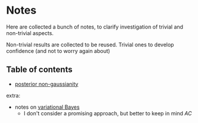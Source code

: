 # Notes

Here are collected a bunch of notes, to clarify investigation of trivial and
non-trivial aspects.

Non-trivial results are collected to be reused. Trivial ones to develop
confidence (and not to worry again about)

## Table of contents

- [posterior non-gaussianity](./posterior-gaussianity.md)

extra:

- notes on [variational Bayes](./varbayes/README.md)
  - I don't consider a promising approach, but better to keep in mind _AC_
